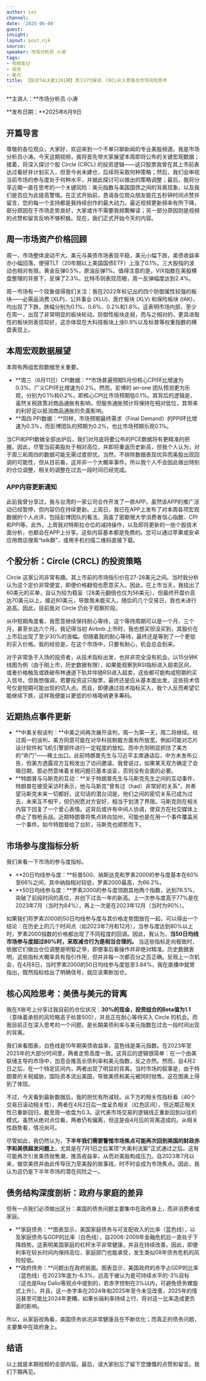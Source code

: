 ```yaml
---
author: Lei
channel: 
date: '2025-06-09'
guest: 
insight: 
layout: post.njk
source: 
speaker: 市场分析员 小涛
tags:
- 视频笔记
- 投资
- 美元
title: 【投资TALK君1281期】周三CPI解读、CRCL买入思路及市场风险思考
---
```


**主讲人：**市场分析员 小涛

**发布日期：**2025年6月9日

## 开篇导言

尊敬的各位观众，大家好，欢迎来到一个不单只聊新闻的专业美股频道。我是市场分析员小涛。今天这期视频，我将首先带大家展望本周即将公布的关键宏观数据；接着，将深入探讨个股
Circle (CRCL)
的投资逻辑——这只股票我曾在其上市前表达过看好并计划买入，但至今尚未建仓，后续将采取何种策略；然后，我们会审视当前市场的参与度处于何种水平，并据此探讨可以做出的策略调整；最后，我将分享近期一直在思考的一个关键风险：美元指数与美国国债之间的背离现象，以及我们是否应为此提高警惕。在正式开始前，恳请各位观众朋友能花五秒钟时间点赞并留言，您的每一个支持都是我持续创作的最大动力。最近视频更新频率有所下降，部分原因在于市场走势良好，大家或许不需要我频繁解读；另一部分原因则是视频的点赞和留言反响不够积极。现在，我们正式开始今天的内容。

## 周一市场资产价格回顾

周一，市场整体波动不大。美元与美债市场表现平稳，美元小幅下跌，美债收益率亦小幅回落，使得TLT（20年期以上美国国债ETF）上涨了0.1%。三大股指的波动也相对有限。黄金反弹0.5%，原油反弹1%。值得注意的是，VIX指数在美股横盘整理的背景下，反弹了2.3%。比特币则表现亮眼，周一反弹幅度达到2.4%。

周一市场有一个现象值得我们关注：我在2022年标记出的四个防御属性较强的板块——必需品消费
(XLP)、公共事业 (XLU)、医疗板块 (XLV) 和保险板块
(IAK)，均出现了下跌，跌幅分别为0.1%、0.6%、0.2%和1.8%。这表明市场内部，至少在周一，出现了非常明显的板块轮动。防御性板块走弱，而与之相对的，更具进取性的板块则表现较好，这亦体现在大科技板块上涨0.9%以及标普等权重指数的横盘表现上。

## 本周宏观数据展望

本周有两组宏观数据至关重要。

- **周三（6月11日）CPI数据：**市场普遍预期5月份核心CPI环比增速为0.3%，广义CPI环比增速为0.2%。然而，彭博的
  an-one
  团队预测更为乐观，分别为0.1%和0.2%，即核心CPI比市场预期低0.1%。其背后的逻辑是，虽然关税政策对商品通胀有影响，但服务通胀预计将保持在相对低位，其带来的利好足以抵消商品通胀的负面影响。
- **周四 PPI数据：**同样，市场预期最终需求（Final
  Demand）的PPI环比增速为0.3%，而彭博团队的预期为0.2%，也比市场预期乐观0.1%。

当CPI和PPI数据全部出炉后，我们对月底将要公布的PCE数据将有更精准的把握。因此，尽管当前美股处于相对高位，并即将重返历史新高，但我个人认为，对于周三和周四的数据可能无需过度担忧。当然，不排除数据表现优异而美股出现回调的可能性，但从目前看，这并非一个大概率事件。所以我个人不会因此做出特别的仓位调整，相关的调整在过去一段时间已经完成。

### APP内容更新通知

此前我曾分享过，我与台湾的一家公司合作开发了一款APP。虽然该APP的推广活动已经暂停，但内容仍在持续更新。上周日，我已在APP上发布了对本周各项宏观数据的个人点评，包括彭博团队的看法，涵盖了密歇根大学消费者信心指数、CPI和PPI等。此外，上周我对特斯拉仓位的减持操作，以及即将更新的一些个股技术面分析，也都会在APP上分享。这些内容基本都是免费的。您可以通过苹果或安卓应用商店搜索“talk群”，或用手机扫描二维码直接下载。

## 个股分析：Circle (CRCL) 的投资策略

Circle
这家公司非常有趣。其上市前的市场指引价在27-28美元之间。当时我分析认为这个定价非常便宜，即便价格翻倍也愿意买入。因此，在上市当天，我挂出了60美元的买单，自认为较为稳妥（28美元翻倍也仅为56美元），但最终开盘价高达70美元以上，接近80美元，导致我未能买入。随后的几个交易日，我也未进行追高。因此，目前我对
Circle 仍处于观察阶段。

从中短期角度看，我愿意继续保持耐心等待，这个等待周期可以是一个月、三个月，甚至长达六个月。我记得当初
Airbnb
上市时，我也想买但没买到，其股价在上市后出现了至少30%的涨幅。但随着我的耐心等待，最终还是等到了一个更低的买入价格。我的经验是，在这个市场中，只要有耐心，机会总会到来。

对于非常急于入场的投资者，从技术指标出发，也并非完全没有机会。以15分钟K线图为例（由于刚上市，历史数据有限），如果能观察到RSI指标进入超卖区间，或者价格触及或跌破布林通道下轨并伴随RSI进入超卖，这些都可能构成短期的买入信号。但我想强调，若要投资这只股票，最终还是应从基本面出发。这些技术信号仅是短期可能出现的切入点。而且，即便通过技术指标买入，我个人反而希望它能继续下跌，这样我便能以更低的价格吸纳更多筹码。

## 近期热点事件更新

- **中美关税谈判：**中美之间再次展开谈判，周一为第一天，周二将继续。经过周一的谈判，美方同意可能在对华科技制裁方面有所放宽，例如可能对芯片设计软件和飞机引擎部件进行一定程度的放松。而中方则明显抓住了美方的“命门”——稀土出口。此前特朗普先生与习近平主席通话后，中方未发布公告，但美方透露双方互相发出了访问邀请。我曾说过，如果某天双方确定了会晤日期，那必然意味着关税问题已基本谈妥，否则没有会面的必要。
- **特朗普与马斯克的互动：**关于特朗普先生与马斯克先生之间的互动事件，特朗普在接受采访时表示，他与马斯克“曾有过（had）非常好的关系”，并希望马斯克未来一切都好。这句话的潜台词是，他们之间的密切关系已成为过去，未来互不相干，但仍祝愿对方安好，相当于划清了界限。马斯克则在相关内容下回复了一个爱心表情。这背后或许有中间人协调，使双方在社交媒体上停止了唇枪舌战。近期特朗普将焦点转向加州，可能也是在用一个事件覆盖另一个事件。如今特朗普给了台阶，马斯克也顺势而下。

## 市场参与度指标分析

我们来看一下市场的参与度指标。

- **20日均线参与度：**标普500、纳斯达克和罗素2000的参与度基本在60%至66%之间，其中纳指相对较低，罗素2000最高，为66.2%。
- **50日均线参与度：**罗素2000的参与度领跑其他两个指数，达到76.5%，突破了前段时间的高位，并创下过去一年的新高。上一次参与度高于77%是在2023年7月（当时为84%），再上一次是在2023年12月（当时为90%）。

如果我们将罗素2000的50日均线参与度与其价格走势图放在一起，可以得出一个结论：在历史上的几个时间点（如2023年7月和12月），当参与度达到80%以上时，罗素2000指数的价格都出现了不同程度的回调。因此，我认为，**当50日均线市场参与度超过80%时，采取减仓行为是相当合理的。**
当这些指标走向极致时，依据它们做出仓位调整是明智之举，即便事后看操作并非绝对精准。历史数据表明，这些指标大概率具有指引作用，但并非每一次都百分之百正确。反观上一次机会，在4月8日，当时罗素2000的50日均线参与度低至3.84%，我在直播中就曾指出，既然指标给出了明确信号，就应该果断加仓。

## 核心风险思考：美债与美元的背离

我在X账号上分享过我目前的仓位状况：**30%的现金，投资组合的Beta值为1.1**（意味着承担的风险略高于标普500），并且正在耐心等待买入
Circle
的机会。而我目前正在深入思考的一个问题，是长期美债利率与美元指数在过去一段时间出现的背离。

我们来看图表，白色线是10年期美债收益率，蓝色线是美元指数。在2023年至2025年的大部分时间里，两者走势高度一致。这背后的逻辑很简单：在一个由美联储主导的市场中，加息会推高长债利率和美元指数，反之亦然。然而，自4月2日之后，在一个特定区间内，两者出现了明显的背离。当时市场的叙事是，由于特朗普的关税威胁，国际资本流出美国，导致美债和美元被同时抛售。这在图表上得到了体现。

不过，今天看到最新数据后，我的担忧有所减轻。从下方的相关性指标看（40个交易日滚动相关性），两者在4月2日后一度呈负相关（红色区间），但近期正相关性已重新回归，截至周一收盘为0.3。这代表市场交易的逻辑线正重新回到以往的模式。虽然从绝对点位看，两者仍有偏离，但这是由4月后的背离造成的。从相关性趋势看，情况尚可。

尽管如此，我仍然认为，**下半年我们需要警惕市场焦点可能再次回到美国的财政赤字和美债超发问题上**，尤其是在7月1日之后某项“大美利法案”正式通过之后。这有可能再次引发美债抛售潮，推高收益率，从而对美股构成压力。自2023年7月以来，做空美债并由此传导压力至美股的故事线，时不时会成为市场焦点。因此，我认为这仍是下半年市场的潜在风险之一。

## 债务结构深度剖析：政府与家庭的差异

但有一点我们必须做出区分：美国的债务问题主要集中在政府身上，而非消费者或家庭。

- **家庭债务：**图表显示，美国家庭债务与可支配收入的比率（蓝色线），以及家庭债务与GDP的比率（白色线），自2008-2009年金融危机后一直处于下降趋势。这表明美国家庭的杠杆水平非常健康，并且在持续改善。因此，即便利率在较长时间内保持高位，家庭部门也能承受，发生类似08年债务危机的风险较低。
- **政府债务：**问题出在政府层面。图表显示，美国政府的赤字占GDP的比率（蓝色线）在2023年底为-6.3%，远高于被认为是可持续水平的-3%目标（这也是Ray
  Dalio等观点中提到的，若赤字控制在3%以内，可避免债务螺旋式上升）。并且，这一赤字率在2024年和2025年至今未见改善，2025年的情况甚至可能比2024年更糟。如果长端利率持续上行，将对这一比率造成更负面的影响。

所以，从家庭视角看，美国债务状况非常健康且在不断优化；而真正的债务问题，主要集中在政府身上。

## 结语

以上就是本期视频的全部内容。最后，请大家别忘了留下您慷慨的点赞和留言。我们下期再见。
